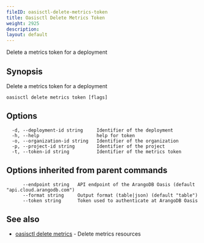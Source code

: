 ```yaml
---
fileID: oasisctl-delete-metrics-token
title: Oasisctl Delete Metrics Token
weight: 2925
description: 
layout: default
---
```

Delete a metrics token for a deployment

## Synopsis

Delete a metrics token for a deployment

```
oasisctl delete metrics token [flags]
```

## Options

```
  -d, --deployment-id string     Identifier of the deployment
  -h, --help                     help for token
  -o, --organization-id string   Identifier of the organization
  -p, --project-id string        Identifier of the project
  -t, --token-id string          Identifier of the metrics token
```

## Options inherited from parent commands

```
      --endpoint string   API endpoint of the ArangoDB Oasis (default "api.cloud.arangodb.com")
      --format string     Output format (table|json) (default "table")
      --token string      Token used to authenticate at ArangoDB Oasis
```

## See also

* [oasisctl delete metrics](oasisctl-delete-metrics)	 - Delete metrics resources

